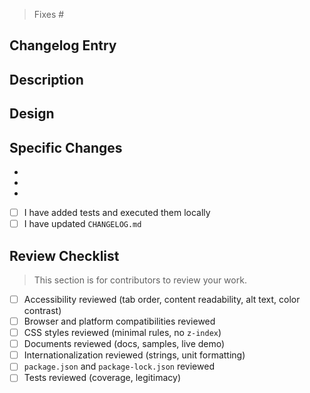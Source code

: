 <!-- Please provide the issue number here if any -->

> Fixes #

## Changelog Entry

<!-- Please paste your new entry from CHANGELOG.MD here. Entry is not required for work only related to development purposes. -->

## Description

<!-- Please discuss the changes you have worked on. What do the changes do; why is this PR needed? -->

## Design

<!-- If this feature is complicated in nature, please provide additional clarifications. -->

## Specific Changes

<!-- Please list the changes in a concise manner. -->

-
-
-

<!-- For bugs, add the bug repro as a test. Otherwise, add tests to futureproof your work. -->
-  [ ] I have added tests and executed them locally
-  [ ] I have updated `CHANGELOG.md`

## Review Checklist

> This section is for contributors to review your work.

-  [ ] Accessibility reviewed (tab order, content readability, alt text, color contrast)
-  [ ] Browser and platform compatibilities reviewed
-  [ ] CSS styles reviewed (minimal rules, no `z-index`)
-  [ ] Documents reviewed (docs, samples, live demo)
-  [ ] Internationalization reviewed (strings, unit formatting)
-  [ ] `package.json` and `package-lock.json` reviewed
-  [ ] Tests reviewed (coverage, legitimacy)
